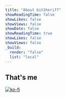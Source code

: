 ```yaml
---
title: "About bitSheriff"
showReadingTime: false
showLikes: false
showViews: false
showDate: false
showReadingTime: true
showLikes: false
showViews: false
_build:
  render: "false"
  list: "local"
---
```


## That's me

[![ko-fi](https://ko-fi.com/img/githubbutton_sm.svg)](https://ko-fi.com/O4O37DTN6)
